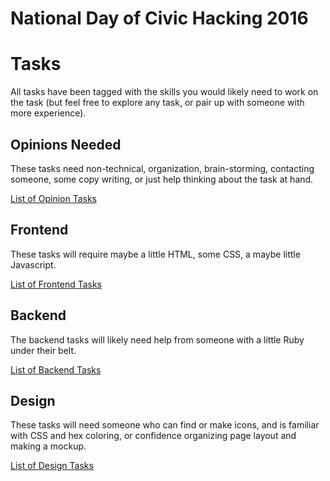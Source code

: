 National Day of Civic Hacking 2016
==================================


Tasks
=====

All tasks have been tagged with the skills you would likely need to work on the
task (but feel free to explore any task, or pair up with someone with more
experience).

Opinions Needed
---------------

These tasks need non-technical, organization, brain-storming, contacting
someone, some copy writing, or just help thinking about the task at hand.

[List of Opinion Tasks](https://github.com/dsummersl/citygram/labels/Opinions%20Needed)

Frontend
--------

These tasks will require maybe a little HTML, some CSS, a maybe little Javascript.

[List of Frontend Tasks](https://github.com/dsummersl/citygram/labels/Frontend)

Backend
-------

The backend tasks will likely need help from someone with a little Ruby under
their belt.

[List of Backend Tasks](https://github.com/dsummersl/citygram/labels/Backend)

Design
------

These tasks will need someone who can find or make icons, and is familiar with
CSS and hex coloring, or confidence organizing page layout and making a mockup.

[List of Design Tasks](https://github.com/dsummersl/citygram/labels/Design)
